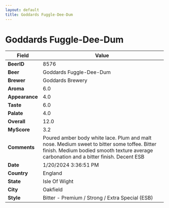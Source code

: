 ```yaml
---
layout: default
title: Goddards Fuggle-Dee-Dum
---
```


# Goddards Fuggle-Dee-Dum

| Field         | Value     |
|---------------|-----------|
| **BeerID** | 8576 |
| **Beer** | Goddards Fuggle-Dee-Dum |
| **Brewer** | Goddards Brewery |
| **Aroma** | 6.0 |
| **Appearance** | 4.0 |
| **Taste** | 6.0 |
| **Palate** | 4.0 |
| **Overall** | 12.0 |
| **MyScore** | 3.2 |
| **Comments** | Poured amber body white lace. Plum and malt nose. Medium sweet to bitter some toffee. Bitter finish. Medium bodied smooth texture average carbonation and a bitter finish. Decent ESB  |
| **Date** | 1/20/2024 3:36:51 PM |
| **Country** | England |
| **State** | Isle Of Wight |
| **City** | Oakfield |
| **Style** | Bitter - Premium / Strong / Extra Special (ESB) |
